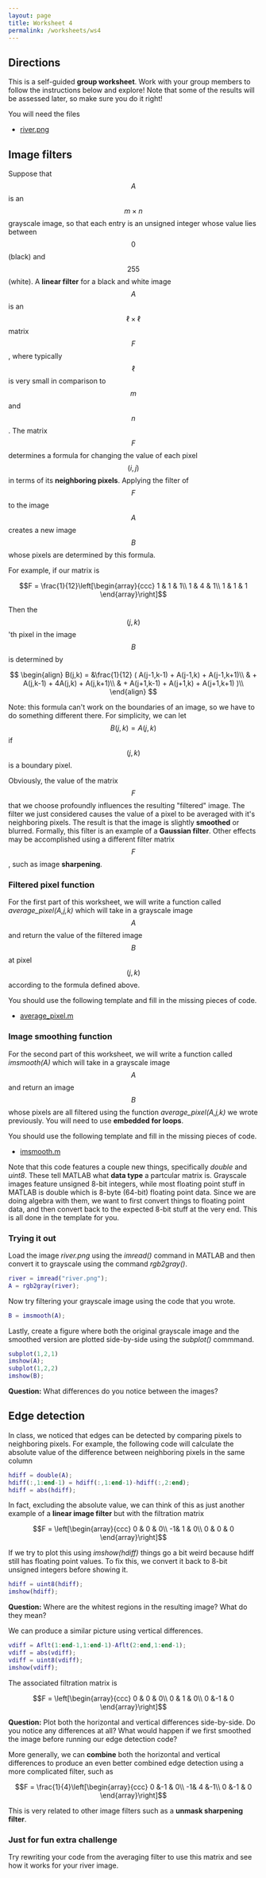 ```yaml
---
layout: page
title: Worksheet 4
permalink: /worksheets/ws4
---
```


## Directions

This is a self-guided **group worksheet**.  Work with your group members to follow the instructions below and explore!  Note that some of the results will be assessed later, so make sure you do it right!

You will need the files

* [river.png](ws4/river.png)

## Image filters

Suppose that $$A$$ is an $$m\times n$$ grayscale image, so that each entry is an unsigned integer whose value lies between $$0$$ (black) and $$255$$ (white).
A **linear filter** for a black and white image $$A$$ is an $$\ell\times\ell$$ matrix $$F$$, where typically $$\ell$$ is very small in comparison to $$m$$ and $$n$$.
The matrix $$F$$ determines a formula for changing the value of each pixel $$(i,j)$$ in terms of its **neighboring pixels**.
Applying the filter of $$F$$ to the image $$A$$ creates a new image $$B$$ whose pixels are determined by this formula.

For example, if our matrix is

$$F = \frac{1}{12}\left[\begin{array}{ccc}
1 & 1 & 1\\
1 & 4 & 1\\
1 & 1 & 1
\end{array}\right]$$

Then the $$(j,k)$$'th pixel in the image $$B$$ is determined by

$$
\begin{align}
B(j,k)  = &\frac{1}{12}  ( A(j-1,k-1) + A(j-1,k) + A(j-1,k+1)\\
                      & + A(j,k-1) + 4A(j,k) + A(j,k+1)\\
                      & + A(j+1,k-1) + A(j+1,k) + A(j+1,k+1) )\\
\end{align}
$$

Note: this formula can't work on the boundaries of an image, so we have to do something different there.  For simplicity, we can let $$B(j,k) = A(j,k)$$ if $$(j,k)$$ is a boundary pixel.

Obviously, the value of the matrix $$F$$ that we choose profoundly influences the resulting "filtered" image.  The filter we just considered causes the value of a pixel to be averaged with it's neighboring pixels.  The result is that the image is slightly **smoothed** or blurred.  Formally, this filter is an example of a **Gaussian filter**.  Other effects may be accomplished using a different filter matrix $$F$$, such as image **sharpening**.

### Filtered pixel function

For the first part of this worksheet, we will write a function called *average_pixel(A,j,k)* which will take in a grayscale image $$A$$ and return the value of the filtered image $$B$$ at pixel $$(j,k)$$ according to the formula defined above.

You should use the following template and fill in the missing pieces of code.

* [average_pixel.m](ws4/average_pixel.m)

### Image smoothing function

For the second part of this worksheet, we will write a function called *imsmooth(A)* which will take in a grayscale image $$A$$ and return an image $$B$$ whose pixels are all filtered using the function *average_pixel(A,j,k)* we wrote previously.  You will need to use **embedded for loops**.

You should use the following template and fill in the missing pieces of code.

* [imsmooth.m](ws4/imsmooth.m)

Note that this code features a couple new things, specifically *double* and *uint8*.  These tell MATLAB what **data type** a partcular matrix is.  Grayscale images feature unsigned 8-bit integers, while most floating point stuff in MATLAB is double which is 8-byte (64-bit) floating point data.  Since we are doing algebra with them, we want to first convert things to floating point data, and then convert back to the expected 8-bit stuff at the very end.  This is all done in the template for you.


### Trying it out

Load the image *river.png* using the *imread()* command in MATLAB and then convert it to grayscale using the command *rgb2gray()*.

```MATLAB
river = imread("river.png");
A = rgb2gray(river);
```

Now try filtering your grayscale image using the code that you wrote.

```MATLAB
B = imsmooth(A);
```

Lastly, create a figure where both the original grayscale image and the smoothed version are plotted side-by-side using the *subplot()* commmand.

```MATLAB
subplot(1,2,1)
imshow(A);
subplot(1,2,2)
imshow(B);
```

**Question:** What differences do you notice between the images?


## Edge detection

In class, we noticed that edges can be detected by comparing pixels to neighboring pixels.  For example, the following code will calculate the absolute value of the difference between neighboring pixels in the same column

```MATLAB
hdiff = double(A);
hdiff(:,1:end-1) = hdiff(:,1:end-1)-hdiff(:,2:end);
hdiff = abs(hdiff);
```

In fact, excluding the absolute value, we can think of this as just another example of a **linear image filter** but with the filtration matrix

$$F = \left[\begin{array}{ccc}
0 & 0 & 0\\
-1& 1 & 0\\
0 & 0 & 0
\end{array}\right]$$

If we try to plot this using *imshow(hdiff)* things go a bit weird because hdiff still has floating point values.  To fix this, we convert it back to 8-bit unsigned integers before showing it.

```MATLAB
hdiff = uint8(hdiff);
imshow(hdiff);
```

**Question:** Where are the whitest regions in the resulting image?  What do they mean?

We can produce a similar picture using vertical differences.
```MATLAB
vdiff = Aflt(1:end-1,1:end-1)-Aflt(2:end,1:end-1);
vdiff = abs(vdiff);
vdiff = uint8(vdiff);
imshow(vdiff);
```

The associated filtration matrix is 

$$F = \left[\begin{array}{ccc}
0 & 0 & 0\\
0 & 1 & 0\\
0 &-1 & 0
\end{array}\right]$$

**Question:** Plot both the horizontal and vertical differences side-by-side.  Do you notice any differences at all?  What would happen if we first smoothed the image before running our edge detection code?


More generally, we can **combine** both the horizontal and vertical differences to produce an even better combined edge detection using a more complicated filter, such as

$$F = \frac{1}{4}\left[\begin{array}{ccc}
0 &-1 & 0\\
-1& 4 &-1\\
0 &-1 & 0
\end{array}\right]$$

This is very related to other image filters such as a **unmask sharpening filter**.

### Just for fun extra challenge

Try rewriting your code from the averaging filter to use this matrix and see how it works for your river image.

